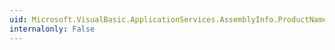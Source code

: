 ```yaml
---
uid: Microsoft.VisualBasic.ApplicationServices.AssemblyInfo.ProductName
internalonly: False
---
```

